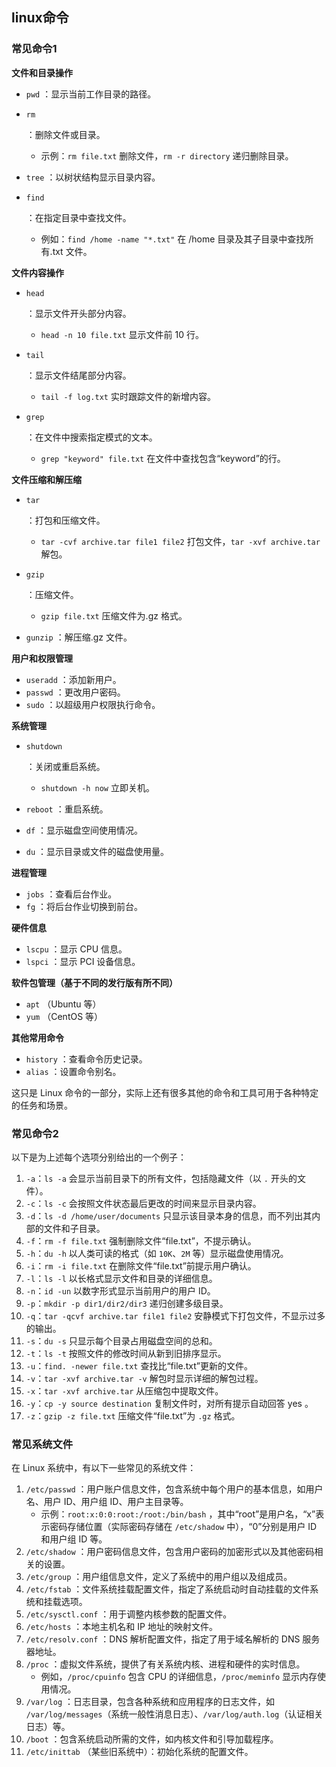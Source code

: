 ## linux命令

### 常见命令1

**文件和目录操作**

- `pwd` ：显示当前工作目录的路径。

- ```
  rm
  ```

   

  ：删除文件或目录。

  - 示例：`rm file.txt` 删除文件，`rm -r directory` 递归删除目录。

- `tree` ：以树状结构显示目录内容。

- ```
  find
  ```

   

  ：在指定目录中查找文件。

  - 例如：`find /home -name "*.txt"` 在 /home 目录及其子目录中查找所有.txt 文件。

**文件内容操作**

- ```
  head
  ```

   

  ：显示文件开头部分内容。

  - `head -n 10 file.txt` 显示文件前 10 行。

- ```
  tail
  ```

   

  ：显示文件结尾部分内容。

  - `tail -f log.txt` 实时跟踪文件的新增内容。

- ```
  grep
  ```

   

  ：在文件中搜索指定模式的文本。

  - `grep "keyword" file.txt` 在文件中查找包含“keyword”的行。

**文件压缩和解压缩**

- ```
  tar
  ```

   

  ：打包和压缩文件。

  - `tar -cvf archive.tar file1 file2` 打包文件，`tar -xvf archive.tar` 解包。

- ```
  gzip
  ```

   

  ：压缩文件。

  - `gzip file.txt` 压缩文件为.gz 格式。

- `gunzip` ：解压缩.gz 文件。

**用户和权限管理**

- `useradd` ：添加新用户。
- `passwd` ：更改用户密码。
- `sudo` ：以超级用户权限执行命令。

**系统管理**

- ```
  shutdown
  ```

   

  ：关闭或重启系统。

  - `shutdown -h now` 立即关机。

- `reboot` ：重启系统。

- `df` ：显示磁盘空间使用情况。

- `du` ：显示目录或文件的磁盘使用量。

**进程管理**

- `jobs` ：查看后台作业。
- `fg` ：将后台作业切换到前台。

**硬件信息**

- `lscpu` ：显示 CPU 信息。
- `lspci` ：显示 PCI 设备信息。

**软件包管理（基于不同的发行版有所不同）**

- `apt` （Ubuntu 等）
- `yum` （CentOS 等）

**其他常用命令**

- `history` ：查看命令历史记录。
- `alias` ：设置命令别名。

这只是 Linux 命令的一部分，实际上还有很多其他的命令和工具可用于各种特定的任务和场景。

### 常见命令2

以下是为上述每个选项分别给出的一个例子：

1. `-a`：`ls -a` 会显示当前目录下的所有文件，包括隐藏文件（以 `.` 开头的文件）。
2. `-c`：`ls -c` 会按照文件状态最后更改的时间来显示目录内容。
3. `-d`：`ls -d /home/user/documents` 只显示该目录本身的信息，而不列出其内部的文件和子目录。
4. `-f`：`rm -f file.txt` 强制删除文件“file.txt”，不提示确认。
5. `-h`：`du -h` 以人类可读的格式（如 `10K`、`2M` 等）显示磁盘使用情况。
6. `-i`：`rm -i file.txt` 在删除文件“file.txt”前提示用户确认。
7. `-l`：`ls -l` 以长格式显示文件和目录的详细信息。
8. `-n`：`id -un` 以数字形式显示当前用户的用户 ID。
9. `-p`：`mkdir -p dir1/dir2/dir3` 递归创建多级目录。
10. `-q`：`tar -qcvf archive.tar file1 file2` 安静模式下打包文件，不显示过多的输出。
11. `-s`：`du -s` 只显示每个目录占用磁盘空间的总和。
12. `-t`：`ls -t` 按照文件的修改时间从新到旧排序显示。
13. `-u`：`find. -newer file.txt` 查找比“file.txt”更新的文件。
14. `-v`：`tar -xvf archive.tar -v` 解包时显示详细的解包过程。
15. `-x`：`tar -xvf archive.tar` 从压缩包中提取文件。
16. `-y`：`cp -y source destination` 复制文件时，对所有提示自动回答 yes 。
17. `-z`：`gzip -z file.txt` 压缩文件“file.txt”为 `.gz` 格式。

### 常见系统文件

在 Linux 系统中，有以下一些常见的系统文件：

1. `/etc/passwd` ：用户账户信息文件，包含系统中每个用户的基本信息，如用户名、用户 ID、用户组 ID、用户主目录等。
   - 示例：`root:x:0:0:root:/root:/bin/bash` ，其中“root”是用户名，“x”表示密码存储位置（实际密码存储在 `/etc/shadow` 中），“0”分别是用户 ID 和用户组 ID 等。
2. `/etc/shadow` ：用户密码信息文件，包含用户密码的加密形式以及其他密码相关的设置。
3. `/etc/group` ：用户组信息文件，定义了系统中的用户组以及组成员。
4. `/etc/fstab` ：文件系统挂载配置文件，指定了系统启动时自动挂载的文件系统和挂载选项。
5. `/etc/sysctl.conf` ：用于调整内核参数的配置文件。
6. `/etc/hosts` ：本地主机名和 IP 地址的映射文件。
7. `/etc/resolv.conf` ：DNS 解析配置文件，指定了用于域名解析的 DNS 服务器地址。
8. `/proc` ：虚拟文件系统，提供了有关系统内核、进程和硬件的实时信息。
   - 例如，`/proc/cpuinfo` 包含 CPU 的详细信息，`/proc/meminfo` 显示内存使用情况。
9. `/var/log` ：日志目录，包含各种系统和应用程序的日志文件，如 `/var/log/messages`（系统一般性消息日志）、`/var/log/auth.log`（认证相关日志）等。
10. `/boot` ：包含系统启动所需的文件，如内核文件和引导加载程序。
11. `/etc/inittab` （某些旧系统中）：初始化系统的配置文件。



